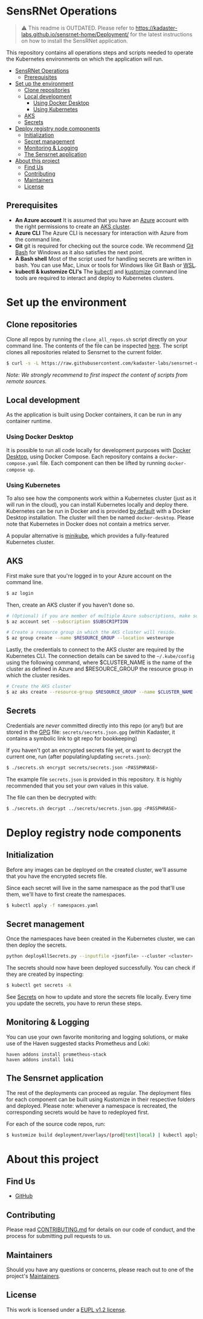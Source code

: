 # SensRNet Operations

> :warning: This readme is OUTDATED. Please refer to https://kadaster-labs.github.io/sensrnet-home/Deployment/ for the latest instructions on how to install the SensRNet application.

This repository contains all operations steps and scripts needed to operate the Kubernetes environments on which the application will run.

- [SensRNet Operations](#sensrnet-operations)
  - [Prerequisites](#prerequisites)
- [Set up the environment](#set-up-the-environment)
  - [Clone repositories](#clone-repositories)
  - [Local development](#local-development)
    - [Using Docker Desktop](#using-docker-desktop)
    - [Using Kubernetes](#using-kubernetes)
  - [AKS](#aks)
  - [Secrets](#secrets)
- [Deploy registry node components](#deploy-registry-node-components)
  - [Initialization](#initialization)
  - [Secret management](#secret-management)
  - [Monitoring & Logging](#monitoring--logging)
  - [The Sensrnet application](#the-sensrnet-application)
- [About this project](#about-this-project)
  - [Find Us](#find-us)
  - [Contributing](#contributing)
  - [Maintainers <a name="maintainers"></a>](#maintainers-)
  - [License](#license)

## Prerequisites
- **An Azure account** 
  It is assumed that you have an [Azure](https://azure.microsoft.com/en-us/) account with the right permissions to create an [AKS cluster](https://azure.microsoft.com/en-us/services/kubernetes-service/).
- **Azure CLI** The Azure CLI is necessary for interaction with Azure from the command line.
- **Git** git is required for checking out the source code. We recommend [Git Bash](https://gitforwindows.org/) for Windows as it also satisfies the next point.
- **A Bash shell** Most of the script used for handling secrets are written in bash. You can use Mac, Linux or tools for Windows like Git Bash or [WSL](https://docs.microsoft.com/en-us/windows/wsl/install-win10).
- **kubectl & kustomize CLI's** The [kubectl](https://kubernetes.io/docs/tasks/tools/install-kubectl/) and [kustomize](https://kubectl.docs.kubernetes.io/installation/kustomize/) command line tools are required to interact and deploy to Kubernetes clusters. 

# Set up the environment
## Clone repositories
Clone all repos by running the `clone_all_repos.sh` script directly on your command line. The contents of the file can be inspected [here](
  https://github.com/kadaster-labs/sensrnet-ops/blob/main/clone_all_repos.sh). The script clones all repositories related to Sensrnet to the current folder.

```bash
$ curl -s -L https://raw.githubusercontent.com/kadaster-labs/sensrnet-ops/main/clone_all_repos.sh | bash
```
*Note: We strongly recommend to first inspect the content of scripts from remote sources.*

## Local development
As the application is built using Docker containers, it can be run in any container runtime. 
### Using Docker Desktop
It is possible to run all code locally for development purposes with [Docker Desktop](https://www.docker.com/products/docker-desktop), using Docker Compose. Each repository contains a `docker-compose.yaml` file. Each component can then be lifted by running `docker-compose up`.

### Using Kubernetes
To also see how the components work within a Kubernetes cluster (just as it will run in the cloud), you can install Kubernetes locally and deploy there. Kubernetes can be run in Docker and is provided [by default](https://www.docker.com/products/kubernetes) with a Docker Desktop installation. The cluster will then be named `docker-desktop`. Please note that Kubernetes in Docker does not contain a metrics server.

A popular alternative is [minikube](https://kubernetes.io/docs/tasks/tools/), which provides a fully-featured Kubernetes cluster.

## AKS
First make sure that you're logged in to your Azure account on the command line.
```bash
$ az login
```

Then, create an AKS cluster if you haven't done so.
```bash
# (Optional) if you are member of multiple Azure subscriptions, make sure you set the tool to operate in the right one
$ az account set --subscription $SUBSCRIPTION

# Create a resource group in which the AKS cluster will reside.
$ az group create --name $RESOURCE_GROUP --location westeurope
```

Lastly, the credentials to connect to the AKS cluster are required by the Kubernetes CLI. The connection details can be saved to the `~/.kube/config` using the following command, where $CLUSTER_NAME is the name of the cluster as defined in Azure and $RESOURCE_GROUP the resource group in which the cluster resides.
```bash
# Create the AKS cluster
$ az aks create --resource-group $RESOURCE_GROUP --name $CLUSTER_NAME --generate-ssh-keys
```

## Secrets
Credentials are _never_ committed directly into this repo (or any!) but are stored in the [GPG](https://www.if-not-true-then-false.com/2010/linux-encrypt-files-decrypt-files-gpg-interactive-non-interactive/) file: `secrets/secrets.json.gpg` (within Kadaster, it contains a symbolic link to git repo for bookkeeping)

If you haven't got an encrypted secrets file yet, or want to decrypt the current one, run (after populating/updating `secrets.json`):
```bash
$ ./secrets.sh encrypt secrets/secrets.json <PASSPHRASE>
```
The example file `secrets.json` is provided in this repository. It is highly recommended that you set your own values in this value.

The file can then be decrypted with:
```bash
$ ./secrets.sh decrypt ../secrets/secrets.json.gpg <PASSPHRASE>
```

# Deploy registry node components

## Initialization
Before any images can be deployed on the created cluster, we'll assume that you have the encrypted secrets file.

Since each secret will live in the same namespace as the pod that'll use them, we'll have to first create the namespaces.
```bash
$ kubectl apply -f namespaces.yaml
```

## Secret management
Once the namespaces have been created in the Kubernetes cluster, we can then deploy the secrets.
```bash
python deployAllSecrets.py --inputfile <jsonfile> --cluster <cluster>
```

The secrets should now have been deployed successfully. You can check if they are created by inspecting:
```bash
$ kubectl get secrets -A
```

See [Secrets](#Secrets) on how to update and store the secrets file locally. Every time you update the secrets, you have to rerun these steps.

## Monitoring & Logging
You can use your own favorite monitoring and logging solutions, or make use of the Haven suggested stacks Prometheus and Loki:

```
haven addons install prometheus-stack
haven addons install loki
```

## The Sensrnet application
The rest of the deployments can proceed as regular. The deployment files for each component can be built using Kustomize in their respective folders and deployed. Please note: whenever a namespace is recreated, the corresponding secrets would be have to redeployed first.

For each of the source code repos, run:
```bash
$ kustomize build deployment/overlays/(prod|test|local) | kubectl apply -f -
```

# About this project
## Find Us

* [GitHub](https://github.com/kadaster-labs/sensrnet-home)

## Contributing

Please read [CONTRIBUTING.md](CONTRIBUTING.md) for details on our code of conduct, and the process for submitting pull requests to us.

## Maintainers <a name="maintainers"></a>

Should you have any questions or concerns, please reach out to one of the project's [Maintainers](./MAINTAINERS.md).

## License

This work is licensed under a [EUPL v1.2 license](./LICENSE.md).
